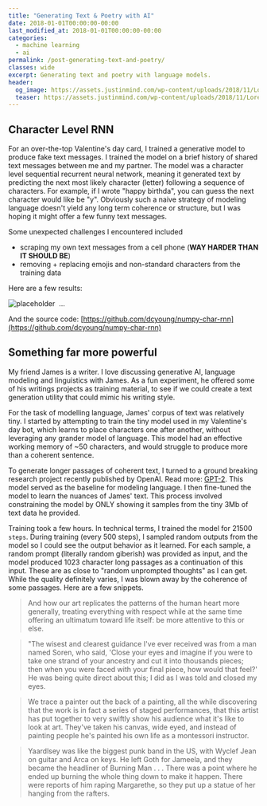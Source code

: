 ```yaml
---
title: "Generating Text & Poetry with AI"
date: 2018-01-01T00:00:00-00:00
last_modified_at: 2018-01-01T00:00:00-00:00
categories:
  - machine learning
  - ai
permalink: /post-generating-text-and-poetry/
classes: wide
excerpt: Generating text and poetry with language models.
header:
  og_image: https://assets.justinmind.com/wp-content/uploads/2018/11/Lorem-Ipsum-alternatives-768x492.png
  teaser: https://assets.justinmind.com/wp-content/uploads/2018/11/Lorem-Ipsum-alternatives-768x492.png
---
```


## Character Level RNN

For an over-the-top Valentine's day card, I trained a generative model to produce fake text messages. I trained the model on a brief history of shared text messages between me and my partner. The model was a character level sequential recurrent neural network, meaning it generated text by predicting the next most likely character (letter) following a sequence of characters. For example, if I wrote "happy birthda", you can guess the next character would like be "y". Obviously such a naive strategy of modeling language doesn't yield any long term coherence or structure, but I was hoping it might offer a few funny text messages.

Some unexpected challenges I encountered included

- scraping my own text messages from a cell phone (**WAY HARDER THAN IT SHOULD BE**)
- removing + replacing emojis and non-standard characters from the training data

Here are a few results:

![placeholder]()
​
...

And the source code: [https://github.com/dcyoung/numpy-char-rnn](https://github.com/dcyoung/numpy-char-rnn)

## Something far more powerful

My friend James is a writer. I love discussing generative AI, language modeling and linguistics with James. As a fun experiment, he offered some of his writings projects as training material, to see if we could create a text generation utility that could mimic his writing style.

For the task of modelling language, James' corpus of text was relatively tiny. I started by attempting to train the tiny model used in my Valentine's day bot, which learns to place characters one after another, without leveraging any grander model of language. This model had an effective working memory of ~50 characters, and would struggle to produce more than a coherent sentence.

To generate longer passages of coherent text, I turned to a ground breaking research project recently published by OpenAI. Read more: [GPT-2](https://openai.com/blog/better-language-models/). This model served as the baseline for modeling language. I then fine-tuned the model to learn the nuances of James' text. This process involved constraining the model by ONLY showing it samples from the tiny 3Mb of text data he provided.

Training took a few hours. In technical terms, I trained the model for 21500 `steps`.  During training (every 500 steps), I sampled random outputs from the model so I could see the output behavior as it learned. For each sample, a random prompt (literally random giberish) was provided as input, and the model produced 1023 character long passages as a continuation of this input. These are as close to "random unprompted thoughts" as I can get. While the quality definitely varies, I was blown away by the coherence of some passages. Here are a few snippets.

> And how our art replicates the patterns of the human heart more generally, treating everything with respect while at the same time offering an ultimatum toward life itself: be more attentive to this or else.

> "The wisest and clearest guidance I've ever received was from a man named Soren, who said, 'Close your eyes and imagine if you were to take one strand of your ancestry and cut it into thousands pieces; then when you were faced with your final piece, how would that feel?' He was being quite direct about this; I did as I was told and closed my eyes.

> We trace a painter out the back of a painting, all the while discovering that the work is in fact a series of staged performances, that this artist has put together to very swiftly show his audience what it's like to look at art. They've taken his canvas, wide eyed, and instead of painting people he's painted his own life as a montessori instructor.

> Yaardlsey was like the biggest punk band in the US, with Wyclef Jean on guitar and Arca on keys. He left Goth for Jameela, and they became the headliner of Burning Man . . . There was a point where he ended up burning the whole thing down to make it happen. There were reports of him raping Margarethe, so they put up a statue of her hanging from the rafters.
